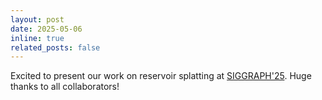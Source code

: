 ```yaml
---
layout: post
date: 2025-05-06
inline: true
related_posts: false
---
```


Excited to present our work on reservoir splatting at [SIGGRAPH'25](https://s2025.siggraph.org/). Huge thanks to all collaborators!
